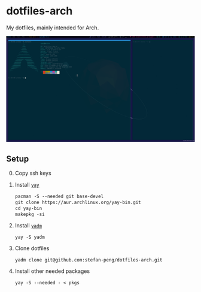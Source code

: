 # dotfiles-arch

My dotfiles, mainly intended for Arch.

![screenshot](./screenshot.png)

## Setup

0. Copy ssh keys

1. Install [`yay`](https://github.com/Jguer/yay)

    ```
    pacman -S --needed git base-devel
    git clone https://aur.archlinux.org/yay-bin.git
    cd yay-bin
    makepkg -si
    ```

2. Install [`yadm`](https://github.com/TheLocehiliosan/yadm)

    ```
    yay -S yadm
    ```

3. Clone dotfiles

    ```
    yadm clone git@github.com:stefan-peng/dotfiles-arch.git
    ```

4. Install other needed packages

    ```
    yay -S --needed - < pkgs
    ```
